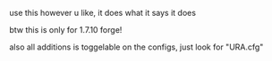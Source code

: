 use this however u like, it does what it says it does

btw this is only for 1.7.10 forge!

also all additions is toggelable on the configs, just look for "URA.cfg"
